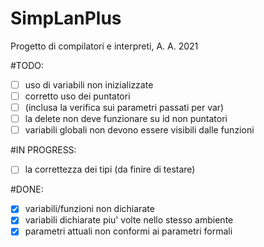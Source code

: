 # SimpLanPlus
Progetto di compilatori e interpreti, A. A. 2021

#TODO: 
   - [ ] uso di variabili non inizializzate
   - [ ] corretto uso dei puntatori
   - [ ] (inclusa la verifica sui parametri passati per var)
   - [ ] la delete non deve funzionare su id non puntatori
   - [ ] variabili globali non devono essere visibili dalle funzioni
   
#IN PROGRESS: 
   - [ ] la correttezza dei tipi (da finire di testare) 
    
#DONE: 
   - [X] variabili/funzioni non dichiarate
   - [x] variabili dichiarate piu' volte nello stesso ambiente 
   - [x] parametri attuali non conformi ai parametri formali 
